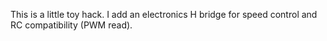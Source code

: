 This is a little toy hack. I add an electronics H bridge for speed control and RC compatibility (PWM read).
